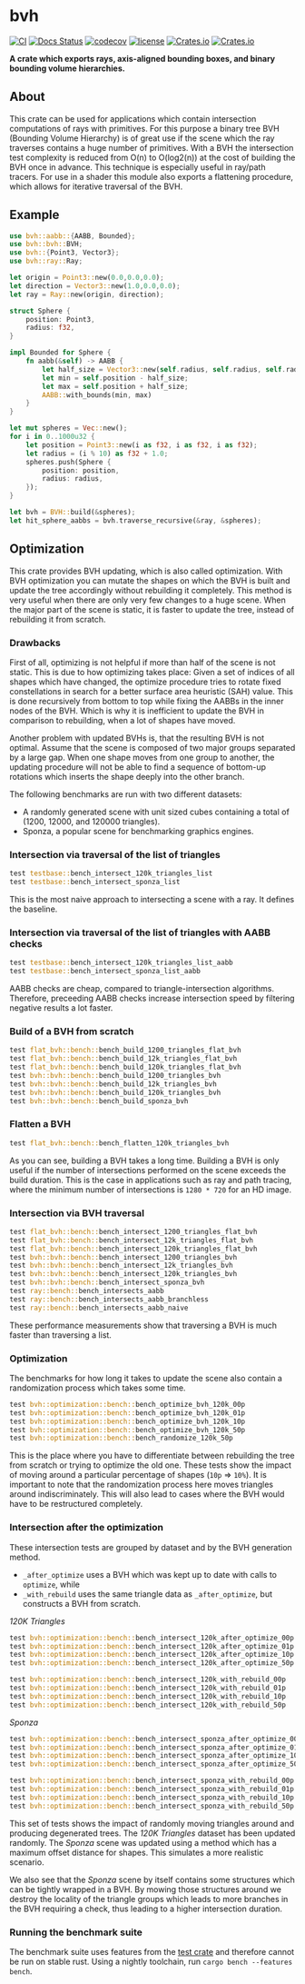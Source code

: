 # bvh
[![CI](https://github.com/svenstaro/bvh/workflows/CI/badge.svg)](https://github.com/svenstaro/bvh/actions)
[![Docs Status](https://docs.rs/bvh/badge.svg)](https://docs.rs/bvh)
[![codecov](https://codecov.io/gh/svenstaro/bvh/branch/master/graph/badge.svg)](https://codecov.io/gh/svenstaro/bvh)
[![license](http://img.shields.io/badge/license-MIT-blue.svg)](https://github.com/svenstaro/bvh/blob/master/LICENSE)
[![Crates.io](https://img.shields.io/crates/v/bvh.svg)](https://crates.io/crates/bvh)
[![Crates.io](https://img.shields.io/crates/d/bvh.svg)](https://crates.io/crates/bvh)

**A crate which exports rays, axis-aligned bounding boxes, and binary bounding
volume hierarchies.**

## About

This crate can be used for applications which contain intersection computations of rays
with primitives. For this purpose a binary tree BVH (Bounding Volume Hierarchy) is of great
use if the scene which the ray traverses contains a huge number of primitives. With a BVH the
intersection test complexity is reduced from O(n) to O(log2(n)) at the cost of building
the BVH once in advance. This technique is especially useful in ray/path tracers. For
use in a shader this module also exports a flattening procedure, which allows for
iterative traversal of the BVH.

## Example

```rust
use bvh::aabb::{AABB, Bounded};
use bvh::bvh::BVH;
use bvh::{Point3, Vector3};
use bvh::ray::Ray;

let origin = Point3::new(0.0,0.0,0.0);
let direction = Vector3::new(1.0,0.0,0.0);
let ray = Ray::new(origin, direction);

struct Sphere {
    position: Point3,
    radius: f32,
}

impl Bounded for Sphere {
    fn aabb(&self) -> AABB {
        let half_size = Vector3::new(self.radius, self.radius, self.radius);
        let min = self.position - half_size;
        let max = self.position + half_size;
        AABB::with_bounds(min, max)
    }
}

let mut spheres = Vec::new();
for i in 0..1000u32 {
    let position = Point3::new(i as f32, i as f32, i as f32);
    let radius = (i % 10) as f32 + 1.0;
    spheres.push(Sphere {
        position: position,
        radius: radius,
    });
}

let bvh = BVH::build(&spheres);
let hit_sphere_aabbs = bvh.traverse_recursive(&ray, &spheres);
```

## Optimization

This crate provides BVH updating, which is also called optimization. With BVH optimization
you can mutate the shapes on which the BVH is built and update the tree accordingly without rebuilding it completely.
This method is very useful when there are only very few changes to a huge scene. When the major part of the scene is static,
it is faster to update the tree, instead of rebuilding it from scratch.

### Drawbacks

First of all, optimizing is not helpful if more than half of the scene is not static.
This is due to how optimizing takes place:
Given a set of indices of all shapes which have changed, the optimize procedure tries to rotate fixed constellations
in search for a better surface area heuristic (SAH) value. This is done recursively from bottom to top while fixing the AABBs
in the inner nodes of the BVH. Which is why it is inefficient to update the BVH in comparison to rebuilding, when a lot
of shapes have moved.

Another problem with updated BVHs is, that the resulting BVH is not optimal. Assume that the scene is composed of two major
groups separated by a large gap. When one shape moves from one group to another, the updating procedure will not be able to
find a sequence of bottom-up rotations which inserts the shape deeply into the other branch.

The following benchmarks are run with two different datasets:
* A randomly generated scene with unit sized cubes containing a total of (1200, 12000, and 120000 triangles).
* Sponza, a popular scene for benchmarking graphics engines.

### Intersection via traversal of the list of triangles

```rust
test testbase::bench_intersect_120k_triangles_list                       ... bench:     653,607 ns/iter (+/- 18,796)
test testbase::bench_intersect_sponza_list                               ... bench:     542,108 ns/iter (+/- 8,705)
```

This is the most naive approach to intersecting a scene with a ray. It defines the baseline.

### Intersection via traversal of the list of triangles with AABB checks

```rust
test testbase::bench_intersect_120k_triangles_list_aabb                  ... bench:     229,088 ns/iter (+/- 6,727)
test testbase::bench_intersect_sponza_list_aabb                          ... bench:     107,514 ns/iter (+/- 1,511)
```

AABB checks are cheap, compared to triangle-intersection algorithms. Therefore, preceeding AABB checks
increase intersection speed by filtering negative results a lot faster.

### Build of a BVH from scratch

```rust
test flat_bvh::bench::bench_build_1200_triangles_flat_bvh                ... bench:     538,474 ns/iter (+/- 4,001)
test flat_bvh::bench::bench_build_12k_triangles_flat_bvh                 ... bench:   6,373,530 ns/iter (+/- 37,217)
test flat_bvh::bench::bench_build_120k_triangles_flat_bvh                ... bench:  74,005,254 ns/iter (+/- 564,271)
test bvh::bvh::bench::bench_build_1200_triangles_bvh                     ... bench:     510,408 ns/iter (+/- 5,240)
test bvh::bvh::bench::bench_build_12k_triangles_bvh                      ... bench:   5,982,294 ns/iter (+/- 31,480)
test bvh::bvh::bench::bench_build_120k_triangles_bvh                     ... bench:  70,182,316 ns/iter (+/- 1,266,142)
test bvh::bvh::bench::bench_build_sponza_bvh                             ... bench:  46,802,305 ns/iter (+/- 184,644)
```

### Flatten a BVH

```rust
test flat_bvh::bench::bench_flatten_120k_triangles_bvh                   ... bench:   3,891,505 ns/iter (+/- 42,360)
```

As you can see, building a BVH takes a long time. Building a BVH is only useful if the number of intersections performed on the
scene exceeds the build duration. This is the case in applications such as ray and path tracing, where the minimum
number of intersections is `1280 * 720` for an HD image.

### Intersection via BVH traversal

```rust
test flat_bvh::bench::bench_intersect_1200_triangles_flat_bvh            ... bench:         168 ns/iter (+/- 2)
test flat_bvh::bench::bench_intersect_12k_triangles_flat_bvh             ... bench:         397 ns/iter (+/- 4)
test flat_bvh::bench::bench_intersect_120k_triangles_flat_bvh            ... bench:         913 ns/iter (+/- 11)
test bvh::bvh::bench::bench_intersect_1200_triangles_bvh                 ... bench:         157 ns/iter (+/- 2)
test bvh::bvh::bench::bench_intersect_12k_triangles_bvh                  ... bench:         384 ns/iter (+/- 6)
test bvh::bvh::bench::bench_intersect_120k_triangles_bvh                 ... bench:         858 ns/iter (+/- 14)
test bvh::bvh::bench::bench_intersect_sponza_bvh                         ... bench:       1,428 ns/iter (+/- 17)
test ray::bench::bench_intersects_aabb                                   ... bench:      34,920 ns/iter (+/- 240)
test ray::bench::bench_intersects_aabb_branchless                        ... bench:      34,867 ns/iter (+/- 214)
test ray::bench::bench_intersects_aabb_naive                             ... bench:      34,958 ns/iter (+/- 259)
```

These performance measurements show that traversing a BVH is much faster than traversing a list.

### Optimization

The benchmarks for how long it takes to update the scene also contain a randomization process which takes some time.

```rust
test bvh::optimization::bench::bench_optimize_bvh_120k_00p               ... bench:   1,123,662 ns/iter (+/- 3,797)
test bvh::optimization::bench::bench_optimize_bvh_120k_01p               ... bench:   6,584,151 ns/iter (+/- 1,375,770)
test bvh::optimization::bench::bench_optimize_bvh_120k_10p               ... bench:  39,725,368 ns/iter (+/- 12,175,627)
test bvh::optimization::bench::bench_optimize_bvh_120k_50p               ... bench: 167,396,675 ns/iter (+/- 55,555,366)
test bvh::optimization::bench::bench_randomize_120k_50p                  ... bench:   3,397,073 ns/iter (+/- 14,335)
```

This is the place where you have to differentiate between rebuilding the tree from scratch or trying to optimize the old one.
These tests show the impact of moving around a particular percentage of shapes (`10p` => `10%`).
It is important to note that the randomization process here moves triangles around indiscriminately.
This will also lead to cases where the BVH would have to be restructured completely.

### Intersection after the optimization

These intersection tests are grouped by dataset and by the BVH generation method.
* `_after_optimize` uses a BVH which was kept up to date with calls to `optimize`, while
* `_with_rebuild` uses the same triangle data as `_after_optimize`, but constructs a BVH from scratch.

*120K Triangles*
```rust
test bvh::optimization::bench::bench_intersect_120k_after_optimize_00p   ... bench:         857 ns/iter (+/- 8)
test bvh::optimization::bench::bench_intersect_120k_after_optimize_01p   ... bench:     139,767 ns/iter (+/- 10,031)
test bvh::optimization::bench::bench_intersect_120k_after_optimize_10p   ... bench:   1,307,082 ns/iter (+/- 315,000)
test bvh::optimization::bench::bench_intersect_120k_after_optimize_50p   ... bench:   2,098,761 ns/iter (+/- 568,199)

test bvh::optimization::bench::bench_intersect_120k_with_rebuild_00p     ... bench:         858 ns/iter (+/- 8)
test bvh::optimization::bench::bench_intersect_120k_with_rebuild_01p     ... bench:         917 ns/iter (+/- 9)
test bvh::optimization::bench::bench_intersect_120k_with_rebuild_10p     ... bench:       1,749 ns/iter (+/- 21)
test bvh::optimization::bench::bench_intersect_120k_with_rebuild_50p     ... bench:       1,988 ns/iter (+/- 35)
```

*Sponza*
```rust
test bvh::optimization::bench::bench_intersect_sponza_after_optimize_00p ... bench:       1,433 ns/iter (+/- 17)
test bvh::optimization::bench::bench_intersect_sponza_after_optimize_01p ... bench:       2,745 ns/iter (+/- 56)
test bvh::optimization::bench::bench_intersect_sponza_after_optimize_10p ... bench:       3,729 ns/iter (+/- 97)
test bvh::optimization::bench::bench_intersect_sponza_after_optimize_50p ... bench:       5,598 ns/iter (+/- 199)

test bvh::optimization::bench::bench_intersect_sponza_with_rebuild_00p   ... bench:       1,426 ns/iter (+/- 45)
test bvh::optimization::bench::bench_intersect_sponza_with_rebuild_01p   ... bench:       1,540 ns/iter (+/- 29)
test bvh::optimization::bench::bench_intersect_sponza_with_rebuild_10p   ... bench:       1,880 ns/iter (+/- 41)
test bvh::optimization::bench::bench_intersect_sponza_with_rebuild_50p   ... bench:       2,375 ns/iter (+/- 54)
```

This set of tests shows the impact of randomly moving triangles around and producing degenerated trees.
The *120K Triangles* dataset has been updated randomly. The *Sponza* scene was updated using a method
which has a maximum offset distance for shapes. This simulates a more realistic scenario.

We also see that the *Sponza* scene by itself contains some structures which can be tightly wrapped in a BVH.
By mowing those structures around we destroy the locality of the triangle groups which leads to more branches in the
BVH requiring a check, thus leading to a higher intersection duration.

### Running the benchmark suite

The benchmark suite uses features from the [test crate](https://doc.rust-lang.org/unstable-book/library-features/test.html) and therefore cannot be run on stable rust.
Using a nightly toolchain, run `cargo bench --features bench`.

